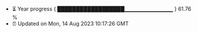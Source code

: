 - ⏳ Year progress { ██████████████████▁▁▁▁▁▁▁▁▁▁▁▁ } 61.76 %
- ⏰ Updated on Mon, 14 Aug 2023 10:17:26 GMT

